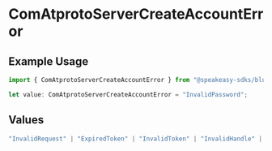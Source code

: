 # ComAtprotoServerCreateAccountError

## Example Usage

```typescript
import { ComAtprotoServerCreateAccountError } from "@speakeasy-sdks/bluesky/models/errors";

let value: ComAtprotoServerCreateAccountError = "InvalidPassword";
```

## Values

```typescript
"InvalidRequest" | "ExpiredToken" | "InvalidToken" | "InvalidHandle" | "InvalidPassword" | "InvalidInviteCode" | "HandleNotAvailable" | "UnsupportedDomain" | "UnresolvableDid" | "IncompatibleDidDoc"
```